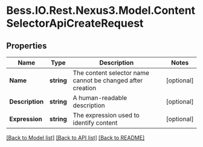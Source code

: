 # Bess.IO.Rest.Nexus3.Model.ContentSelectorApiCreateRequest
## Properties

Name | Type | Description | Notes
------------ | ------------- | ------------- | -------------
**Name** | **string** | The content selector name cannot be changed after creation | [optional] 
**Description** | **string** | A human-readable description | [optional] 
**Expression** | **string** | The expression used to identify content | [optional] 

[[Back to Model list]](../README.md#documentation-for-models) [[Back to API list]](../README.md#documentation-for-api-endpoints) [[Back to README]](../README.md)


